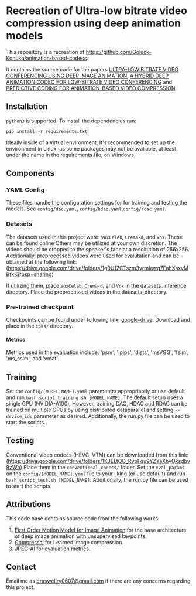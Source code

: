 # Recreation of Ultra-low bitrate video compression using deep animation models
This repository is a recreation of https://github.com/Goluck-Konuko/animation-based-codecs.

It contains the source code for the papers
[ULTRA-LOW BITRATE VIDEO CONFERENCING USING DEEP IMAGE ANIMATION](https://arxiv.org/abs/2012.00346v1),
[A HYBRID DEEP ANIMATION CODEC FOR LOW-BITRATE VIDEO CONFERENCING](https://arxiv.org/abs/2207.13530) and 
[PREDICTIVE CODING FOR ANIMATION-BASED VIDEO COMPRESSION](https://arxiv.org/abs/2307.04187)


## Installation

 ```python3``` is supported. To install the dependencies run:
```
pip install -r requirements.txt
```
Ideally inside of a virtual environment. It's recommended to set up the environment in Linux, as some packages may not be avaliable, at least under the name in the requirements file, on Windows.

## Components

### YAML Config
These files handle the configuration settings for for training and testing the models. 
See ```config/dac.yaml```, ```config/hdac.yaml```,```config/rdac.yaml```.


### Datasets
The datasets used in this project were: ```VoxCeleb```, ```Crema-d```, and ```Vox```.
These can be found online Others may be utilized at your own discretion.
The videos should be cropped to the speaker's face at a resoltution of 256x256.
Additionally, preprocessed videos were used for evalutation and can be obtained at the following link: (https://drive.google.com/drive/folders/1g0U1ZCTszm3yrmIewg7FahXsxyMBfxKj?usp=sharing)

If utilizing them, place ```VoxCeleb```, ```Crema-d```, and ```Vox``` in the datasets_inference directory.
Place the preprocessed videos in the datasets_directory.

### Pre-trained checkpoint
Checkpoints can be found under following link: [google-drive](https://drive.google.com/drive/folders/1_jIt9Bg-o_1-8_11DkVuHBvqHQH5e4tS). Download and place in the ```cpks/``` directory.



#### Metrics
Metrics used in the evaluation include: 'psnr', 'lpips', 'dists', 'msVGG', 'fsim', 'ms_ssim', and 'vmaf'.


## Training
Set the ```config/[MODEL_NAME].yaml``` parameters appropriately or use default  and run ```bash script_training.sh [MODEL_NAME]```. 
The default setup uses a single GPU (NVIDIA-A100). However, training DAC, HDAC and RDAC can be trained on multiple GPUs by using distributed dataparallel and setting ```--device_ids``` parameter as desired.
Additionally, the run.py file can be used to start the scripts.

## Testing
Conventional video codecs (HEVC, VTM) can be downloaded from this link: (https://drive.google.com/drive/folders/1KJELtQO_RvpFqu9YZYaXhyOksdbv9zWh) 
Place them in the ```conventional_codecs/``` folder.
Set the ```eval_params``` on the ```config/[MODEL_NAME].yaml``` file to your liking (or use default) and run ```bash script_test.sh [MODEL_NAME]```.
Additionally, the run.py file can be used to start the scripts.


## Attributions
This code base  contains source code from the following works:
1.  [First Order Motion Model for Image Animation](https://papers.nips.cc/paper/8935-first-order-motion-model-for-image-animation) for the base architecture of deep image animation with unsupervised keypoints.
2. [Compressai](https://github.com/InterDigitalInc/CompressAI) for Learned image compression.
3. [JPEG-AI](https://gitlab.com/wg1/jpeg-ai/jpeg-ai-qaf) for evaluation metrics.

## Contact
Email me as braswellry0607@gmail.com if there are any concerns regarding this project.
